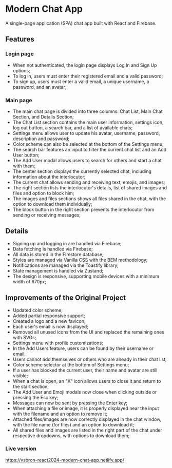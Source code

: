 # Modern Chat App

A single-page application (SPA) chat app built with React and Firebase.

## Features

### Login page

- When not authenticated, the login page displays Log In and Sign Up options;
- To log in, users must enter their registered email and a valid password;
- To sign up, users must enter a valid email, a unique username, a password, and an avatar;

### Main page

- The main chat page is divided into three columns: Chat List, Main Chat Section, and Details Section;
- The Chat List section contains the main user information, settings icon, log out button, a search bar, and a list of available chats;
- Settings menu allows user to update his avatar, username, password, description and password;
- Color scheme can also be selected at the bottom of the Settings menu;
- The search bar features an input to filter the current chat list and an Add User button;
- The Add User modal allows users to search for others and start a chat with them;
- The center section displays the currently selected chat, including information about the interlocutor;
- The current chat allows sending and receiving text, emojis, and images;
- The right section lists the interlocutor's details, list of shared images and files and option to block him;
- The images and files sections shows all files shared in the chat, with the option to download them individually;
- The block button in the right section prevents the interlocutor from sending or receiving messages;

## Details

- Signing up and logging in are handled via Firebase;
- Data fetching is handled via Firebase;
- All data is stored in the Firestore database;
- Styles are managed via Vanilla CSS with the BEM methodology;
- Notifications are managed via the Toastify library;
- State management is handled via Zustand;
- The design is responsive, supporting mobile devices with a minimum width of 670px;

## Improvements of the Original Project

- Updated color scheme;
- Added partial responsive support;
- Created a logo and a new favicon;
- Each user's email is now displayed;
- Removed all unused icons from the UI and replaced the remaining ones with SVGs;
- Settings menu with profile customizations;
- In the Add Users feature, users can be found by their username or email;
- Users cannot add themselves or others who are already in their chat list;
- Color scheme selector at the bottom of Settings menu;
- If a user has blocked the current user, their name and avatar are still visible;
- When a chat is open, an "X" icon allows users to close it and return to the start section;
- The Add User and Emoji modals now close when clicking outside or pressing the Esc key;
- Messages can now be sent by pressing the Enter key;
- When attaching a file or image, it is properly displayed near the input with the filename and an option to remove it;
- Attached files/images are now correctly displayed in the chat window, with the file name (for files) and an option to download it;
- All shared files and images are listed in the right part of the chat under respective dropdowns, with options to download them;

### Live version

https://vsbron-react2024-modern-chat-app.netlify.app/
